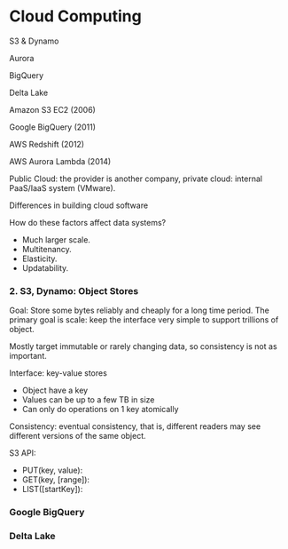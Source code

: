 # Cloud Computing

S3 & Dynamo

Aurora

BigQuery

Delta Lake



Amazon S3 EC2 (2006)

Google BigQuery (2011)

AWS Redshift (2012)

AWS Aurora Lambda (2014)



Public Cloud: the provider is another company, private cloud: internal PaaS/IaaS system (VMware).





Differences in building cloud software



How do these factors affect data systems?

- Much larger scale.
- Multitenancy.
- Elasticity.
- Updatability.



### 2. S3, Dynamo: Object Stores

Goal: Store some bytes reliably and cheaply for a long time period. The primary goal is scale: keep the interface very simple to support trillions of object.

Mostly target immutable or rarely changing data, so consistency is not as important.

Interface: key-value stores

- Object have a key
- Values can be up to a few TB in size
- Can only do operations on 1 key atomically

Consistency: eventual consistency, that is, different readers may see different versions of the same object.

S3 API:

- PUT(key, value): 
- GET(key, [range]): 
- LIST([startKey]): 





### Google BigQuery





### Delta Lake














